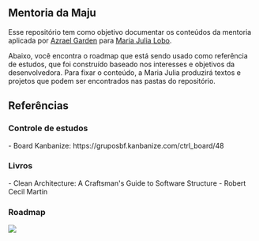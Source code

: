 <h2> Mentoria da Maju </h2>

Esse repositório tem como objetivo documentar os conteúdos da mentoria aplicada por [Azrael Garden](https://www.linkedin.com/in/azrael-garden/) para [Maria Julia Lobo](https://www.linkedin.com/in/mariajulialobo/).

Abaixo, você encontra o roadmap que está sendo usado como referência de estudos, que foi construído baseado nos interesses e objetivos da desenvolvedora. Para fixar o conteúdo, a Maria Julia produzirá textos e projetos que podem ser encontrados nas pastas do repositório.

<h2> Referências </h2>
<h3> Controle de estudos </h3>
- Board Kanbanize: https://gruposbf.kanbanize.com/ctrl_board/48

<h3> Livros </h3>
- Clean Architecture: A Craftsman's Guide to Software Structure - Robert Cecil Martin

<h3> Roadmap </h3>
<img src= "https://user-images.githubusercontent.com/65983895/131180158-ee717f6d-0b52-4e33-a317-8d4175af4eef.png"/>





